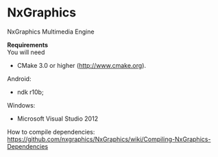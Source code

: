 # NxGraphics
NxGraphics Multimedia Engine

**Requirements**  
You will need 
- CMake 3.0 or higher (http://www.cmake.org). 

Android:
- ndk r10b;

Windows:
- Microsoft Visual Studio 2012

How to compile dependencies:
https://github.com/nxgraphics/NxGraphics/wiki/Compiling-NxGraphics-Dependencies
